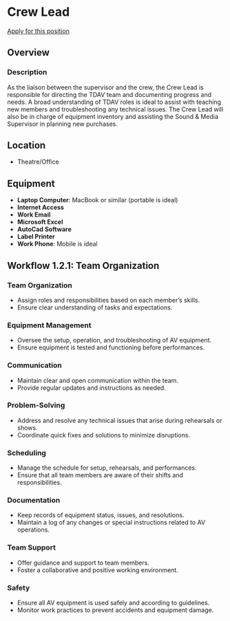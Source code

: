 # Crew Lead

[Apply for this position](roles/admin/crew_lead_apply.md)

## Overview

### Description

As the liaison between the supervisor and the crew, the Crew Lead is responsible for directing the TDAV team and documenting progress and needs. A broad understanding of TDAV roles is ideal to assist with teaching new members and troubleshooting any technical issues. The Crew Lead will also be in charge of equipment inventory and assisting the Sound & Media Supervisor in planning new purchases.

## Location

- Theatre/Office

## Equipment

- **Laptop Computer**: MacBook or similar (portable is ideal)
- **Internet Access**
- **Work Email**
- **Microsoft Excel**
- **AutoCad Software**
- **Label Printer**
- **Work Phone**: Mobile is ideal

## Workflow 1.2.1: Team Organization

### Team Organization

- Assign roles and responsibilities based on each member’s skills.
- Ensure clear understanding of tasks and expectations.

### Equipment Management

- Oversee the setup, operation, and troubleshooting of AV equipment.
- Ensure equipment is tested and functioning before performances.

### Communication

- Maintain clear and open communication within the team.
- Provide regular updates and instructions as needed.

### Problem-Solving

- Address and resolve any technical issues that arise during rehearsals or shows.
- Coordinate quick fixes and solutions to minimize disruptions.

### Scheduling

- Manage the schedule for setup, rehearsals, and performances.
- Ensure that all team members are aware of their shifts and responsibilities.

### Documentation

- Keep records of equipment status, issues, and resolutions.
- Maintain a log of any changes or special instructions related to AV operations.

### Team Support

- Offer guidance and support to team members.
- Foster a collaborative and positive working environment.

### Safety

- Ensure all AV equipment is used safely and according to guidelines.
- Monitor work practices to prevent accidents and equipment damage.
